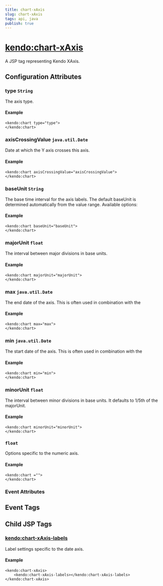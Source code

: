 ```yaml
---
title: chart-xAxis
slug: chart-xAxis
tags: api, java
publish: true
---
```


# <kendo:chart-xAxis>
A JSP tag representing Kendo XAxis.

## Configuration Attributes


### type `String`

The axis type.

#### Example
    <kendo:chart type="type">
    </kendo:chart>



### axisCrossingValue `java.util.Date`

Date at which the Y axis crosses this axis.

#### Example
    <kendo:chart axisCrossingValue="axisCrossingValue">
    </kendo:chart>



### baseUnit `String`

The base time interval for the axis labels.
The default baseUnit is determined automatically from the value range. Available options:

#### Example
    <kendo:chart baseUnit="baseUnit">
    </kendo:chart>



### majorUnit `float`

The interval between major divisions in base units.

#### Example
    <kendo:chart majorUnit="majorUnit">
    </kendo:chart>



### max `java.util.Date`

The end date of the axis.
This is often used in combination with the

#### Example
    <kendo:chart max="max">
    </kendo:chart>



### min `java.util.Date`

The start date of the axis.
This is often used in combination with the

#### Example
    <kendo:chart min="min">
    </kendo:chart>



### minorUnit `float`

The interval between minor divisions in base units.
It defaults to 1/5th of the majorUnit.

#### Example
    <kendo:chart minorUnit="minorUnit">
    </kendo:chart>



###  `float`

Options specific to the numeric axis.

#### Example
    <kendo:chart ="">
    </kendo:chart>



### Event Attributes

## Event Tags
 

## Child JSP Tags

### [<kendo:chart-xAxis-labels>](/api/wrappers/jsp/chart/xaxis-labels)

Label settings specific to the date axis.

#### Example

    <kendo:chart-xAxis>
        <kendo:chart-xAxis-labels></kendo:chart-xAxis-labels>
    </kendo:chart-xAxis>
 
